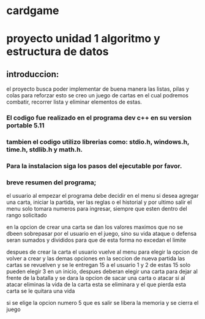 # cardgame
# proyecto unidad 1 algoritmo y estructura de datos
 
 ## introduccion:
   el proyecto busca poder implementar de buena manera las listas, pilas y colas para reforzar esto se creo un juego de cartas en el cual podremos combatir, recorrer lista y eliminar    elementos de estas.
   ### El codigo fue realizado en el programa dev c++ en su version portable 5.11
   ### tambien el codigo utilizo librerias como: stdio.h, windows.h, time.h, stdlib.h y math.h.

   ### Para la instalacion siga los pasos del ejecutable por favor.

### breve resumen del programa;
 el usuario al empezar el programa debe decidir en el menu si desea agregar una carta, iniciar la partida, ver las reglas o el historial y por ultimo salir
 el menu solo tomara numeros para ingresar, siempre que esten dentro del rango solicitado

 en la opcion de crear una carta se dan los valores maximos que no se dbeen sobrepasar por el usuario en el juego, sino su vida ataque o defensa seran sumados y divididos para que de esta forma no excedan el limite

 despues de crear la carta el usuario vuelve al menu para elegir la opcion de volver a crear y las demas opciones
 en la seccion de nueva partida las cartas se revuelven y se le entregan 15 a el usuario 1 y 2
 de estas 15 solo pueden elegir 3 en un inicio, despues deberan elegir una carta para dejar al frente de la batalla
 y se dara la opcion de sacar una carta o atacar
 si al atacar eliminas la vida de la carta esta se eliminara y el que pierda esta carta se le quitara una vida

si se elige la opcion numero 5 que es salir 
se libera la memoria y se cierra el juego 
